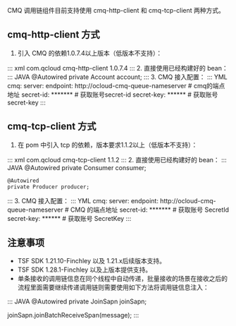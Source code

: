 CMQ 调用链组件目前支持使用 cmq-http-client 和 cmq-tcp-client 两种方式。

## cmq-http-client 方式

1. 引入 CMQ 的依赖1.0.7.4以上版本（低版本不支持）：
<dx-codeblock>
:::  xml
<dependency>
	<groupId>com.qcloud</groupId>
	<artifactId>cmq-http-client</artifactId>
	<version>1.0.7.4</version>
</dependency>
:::
</dx-codeblock>
2. 直接使用已经构建好的 bean：
<dx-codeblock>
:::  JAVA
@Autowired
private Account account;
:::
</dx-codeblock>
3. CMQ 接入配置：
<dx-codeblock>
:::  YML
cmq:
  server:
    endpoint: http://ocloud-cmq-queue-nameserver # cmq的端点地址
    secret-id: ******* # 获取账号secret-id
    secret-key: ****** # 获取账号secret-key
:::
</dx-codeblock>


## cmq-tcp-client 方式

1. 在 pom 中引入 tcp 的依赖，版本要求1.1.2以上（低版本不支持）：
<dx-codeblock>
:::  xml
<dependency>
	<groupId>com.qcloud</groupId>
	<artifactId>cmq-tcp-client</artifactId>
	<version>1.1.2</version>
</dependency>
:::
</dx-codeblock>
2. 直接使用已经构建好的 bean：
<dx-codeblock>
:::  JAVA
	@Autowired
	private Consumer consumer;

	@Autowired
	private Producer producer;     
:::
</dx-codeblock>
3. CMQ 接入配置：
<dx-codeblock>
:::  YML
cmq:
  server:
    endpoint: http://ocloud-cmq-queue-nameserver # CMQ 的端点地址
    secret-id: ******* # 获取账号 SecretId
    secret-key: ****** # 获取账号 SecretKey
:::
</dx-codeblock>


## 注意事项
- TSF SDK 1.21.10-Finchley 以及 1.21.x后续版本支持。
- TSF SDK 1.28.1-Finchley 以及上版本提供支持。
- 单条接收的调用链信息在同个线程中自动传递，批量接收的场景在接收之后的流程里面需要继续传递调用链则需要使用如下方法将调用链信息注入：
<dx-codeblock>
:::  JAVA
@Autowired
private JoinSapn joinSapn;

joinSapn.joinBatchReceiveSpan(message);
:::
</dx-codeblock>


